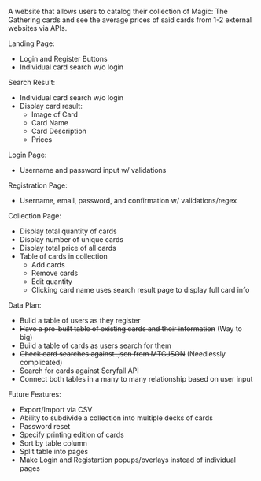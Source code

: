 A website that allows users to catalog their collection of Magic: The Gathering cards and see the average prices of said cards from 1-2 external websites via APIs.

Landing Page:
- Login and Register Buttons
- Individual card search w/o login

Search Result:
- Individual card search w/o login
- Display card result:
    - Image of Card
    - Card Name
    - Card Description
    - Prices

Login Page:
- Username and password input w/ validations

Registration Page:
- Username, email, password, and confirmation w/ validations/regex

Collection Page:
- Display total quantity of cards
- Display number of unique cards
- Display total price of all cards
- Table of cards in collection
    - Add cards
    - Remove cards
    - Edit quantity
    - Clicking card name uses search result page to display full card info

Data Plan:
- Bulid a table of users as they register
- ~~Have a pre-built table of existing cards and their information~~ (Way to big)
- Build a table of cards as users search for them
- ~~Check card searches against .json from MTGJSON~~ (Needlessly complicated)
- Search for cards against Scryfall API
- Connect both tables in a many to many relationship based on user input

Future Features:
- Export/Import via CSV
- Ability to subdivide a collection into multiple decks of cards
- Password reset
- Specify printing edition of cards
- Sort by table column
- Split table into pages
- Make Login and Registartion popups/overlays instead of individual pages